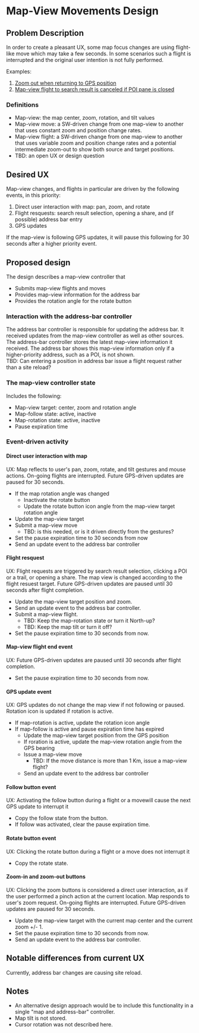 # Map-View Movements Design

## Problem Description
In order to create a  pleasant UX, some map focus changes are using flight-like move which may take a few seconds.
In some scenarios such a flight is interrupted and the original user intention is not fully performed.

Examples:
1. [Zoom out when returning to GPS position](https://github.com/IsraelHikingMap/Site/issues/828)
2. [Map-view flight to search result is canceled if POI pane is closed](https://github.com/IsraelHikingMap/Site/issues/1127)

### Definitions
- Map-view: the map center, zoom, rotation, and tilt values
- Map-view move: a SW-driven change from one map-view to another that uses constant zoom and position change rates.
- Map-view flight: a SW-driven change from one map-view to another that uses variable zoom and position change rates and a potential intermediate zoom-out to show both source and target positions.
- TBD: an open UX or design question

## Desired UX
Map-view changes, and flights in particular are driven by the following events, in this priority:
1. Direct user interaction with map: pan, zoom, and rotate
2. Flight resquests: search result selection, opening a share, and (if possible) address bar entry
3. GPS updates

If the map-view is following GPS updates, it will pause this following for 30 seconds after a higher priority event.

## Proposed design

The design describes a map-view controller that
- Submits map-view flights and moves
- Provides map-view information for the address bar
- Provides the rotation angle for the rotate button

### Interaction with the address-bar controller
The address bar controller is responsible for updating the address bar. 
It received updates from the map-view controller as well as other sources.
The address-bar controller stores the latest map-view information it received.
The address bar shows this map-view information only if a higher-priority address, such as a POI, is not shown.    
TBD: Can entering a position in address bar issue a flight request rather than a site reload?

### The map-view controller state
Includes the following:
- Map-view target: center, zoom and rotation angle
- Map-follow state: active, inactive
- Map-rotation state: active, inactive
- Pause expiration time

### Event-driven activity
#### Direct user interaction with map
UX: Map reflects to user's pan, zoom, rotate, and tilt gestures and mouse actions. On-going flights are interrupted. Future GPS-driven updates are paused for 30 seconds.

- If the map rotation angle was changed
  - Inactivate the rotate button
  - Update the rotate button icon angle from the map-view target rotation angle
- Update the map-view target
- Submit a map-view move
  - TBD: is this needed, or is it driven directly from the gestures?
- Set the pause expiration time to 30 seconds from now 
- Send an update event to the address bar controller

#### Flight resquest
UX: Flight requests are triggered by search result selection, clicking a POI or a trail, or opening a share.
The map view is changed according to the flight resuest target.
Future GPS-driven updates are paused until 30 seconds after flight completion.

- Update the map-view target position and zoom.
- Send an update event to the address bar controller.
- Submit a map-view flight.
  - TBD: Keep the map-rotation state or turn it North-up?
  - TBD: Keep the map tilt or turn it off?
- Set the pause expiration time to 30 seconds from now.

#### Map-view flight end event
UX: Future GPS-driven updates are paused until 30 seconds after flight completion.

- Set the pause expiration time to 30 seconds from now.

#### GPS update event
UX: GPS updates do not change the map view if not following or paused. Rotation icon is updated if rotation is active.

- If map-rotation is active, update the rotation icon angle
- If map-follow is active and pause expiration time has expired
  - Update the map-view target position from the GPS position
  - If roration is active, update the map-view rotation angle from the GPS bearing
  - Issue a map-view move
    - TBD: If the move distance is more than 1 Km, issue a map-view flight?
  - Send an update event to the address bar controller

#### Follow button event
UX: Activating the follow button during a flight or a movewill cause the next GPS update to interrupt it

- Copy the follow state from the button.
- If follow was activated, clear the pause expiration time.

#### Rotate button event
UX: Clicking the rotate button during a flight or a move does not interrupt it

- Copy the rotate state.

#### Zoom-in and zoom-out buttons
UX: Clicking the zoom buttons is considered a direct user interaction, as if the user performed a pinch action at the current location.
Map responds to user's zoom request. On-going flights are interrupted. Future GPS-driven updates are paused for 30 seconds.

- Update the map-view target with the current map center and the current zoom +/- 1.
- Set the pause expiration time to 30 seconds from now.
- Send an update event to the address bar controller.

## Notable differences from current UX
Currently, address bar changes are causing site reload.

## Notes
- An alternative design approach would be to include this functionality in a single "map and address-bar" controller.
- Map tilt is not stored.
- Cursor rotation was not described here.
